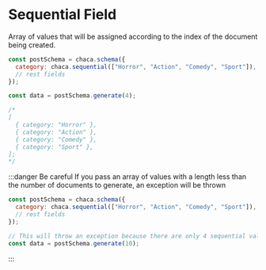 # Sequential Field

Array of values that will be assigned according to the index of the document being created.

```js
const postSchema = chaca.schema({
  category: chaca.sequential(["Horror", "Action", "Comedy", "Sport"]),
  // rest fields
});

const data = postSchema.generate(4);

/*
[
  { category: "Horror" },
  { category: "Action" },
  { category: "Comedy" },
  { category: "Sport" },
];
*/
```

:::danger Be careful
If you pass an array of values with a length less than the number of documents to generate, an exception will be thrown

```js
const postSchema = chaca.schema({
  category: chaca.sequential(["Horror", "Action", "Comedy", "Sport"]),
  // rest fields
});

// This will throw an exception because there are only 4 sequential values for 10 documents to generate.
const data = postSchema.generate(10);
```

:::
